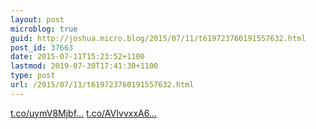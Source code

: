```yaml
---
layout: post
microblog: true
guid: http://joshua.micro.blog/2015/07/11/t619723760191557632.html
post_id: 37663
date: 2015-07-11T15:23:52+1100
lastmod: 2019-07-30T17:41:30+1100
type: post
url: /2015/07/11/t619723760191557632.html
---
```

[t.co/uymV8Mjbf...](http://t.co/uymV8Mjbfj) [t.co/AVIvvxxA6...](http://t.co/AVIvvxxA6k)
